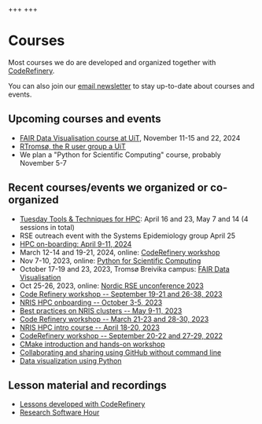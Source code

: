 +++
+++

# Courses

Most courses we do are developed and organized together with
[CodeRefinery](https://coderefinery.org/).

You can also join our [email newsletter](@/contact.md) to stay up-to-date about
courses and events.


## Upcoming courses and events

- [FAIR Data Visualisation course at UiT](https://uit.no/tavla/artikkel/850361/fair_data_visualisation_-_phd_course_2_ects), November 11-15 and 22, 2024
- [RTromsø, the R user group a UiT](https://uit-no.github.io/rtromso/)
- We plan a "Python for Scientific Computing" course, probably November 5-7


## Recent courses/events we organized or co-organized

- [Tuesday Tools & Techniques for HPC](https://scicomp.aalto.fi/training/scip/ttt4hpc-2024/): April 16 and 23, May 7 and 14 (4 sessions in total)
- RSE outreach event with the Systems Epidemiology group April 25
- [HPC on-boarding: April 9-11, 2024](https://documentation.sigma2.no/training/events/2024-04-hpc-on-boarding.html)
- March 12-14 and 19-21, 2024, online: [CodeRefinery workshop](https://coderefinery.github.io/2024-03-12-workshop/)
- Nov 7-10, 2023, online: [Python for Scientific Computing](https://scicomp.aalto.fi/training/scip/python-for-scicomp-2023/)
- October 17-19 and 23, 2023, Tromsø Breivika campus: [FAIR Data Visualisation](https://uit.no/tavla/artikkel/823818/fair_data_visualisation)
- Oct 25-26, 2023, online: [Nordic RSE unconference 2023](https://nordic-rse.org/events/2023-online-unconference/)
- [Code Refinery workshop -- September 19-21 and 26-38, 2023](https://coderefinery.org/workshops/upcoming/)
- [NRIS HPC onboarding -- October 3-5, 2023](https://documentation.sigma2.no/training/events/2023-10-hpc-on-boarding.html)
- [Best practices on NRIS clusters -- May 9-11, 2023](https://documentation.sigma2.no/training/events/2023-05-best-practices-on-NRIS-clusters.html)
- [Code Refinery workshop -- March 21-23 and 28-30, 2023](https://coderefinery.org/workshops/upcoming/)
- [NRIS HPC intro course -- April 18-20, 2023](https://documentation.sigma2.no/training/events/2023-04-hpc-on-boarding.html)
- [CodeRefinery workshop -- September 20-22 and 27-29, 2022](https://coderefinery.github.io/2022-09-20-workshop/)
- [CMake introduction and hands-on workshop](https://coderefinery.github.io/cmake-workshop/)
- [Collaborating and sharing using GitHub without command line](https://coderefinery.github.io/github-without-command-line/)
- [Data visualization using Python](https://coderefinery.github.io/data-visualization-python/)


## Lesson material and recordings

- [Lessons developed with CodeRefinery](https://coderefinery.org/lessons/)
- [Research Software Hour](https://researchsoftwarehour.github.io/)
